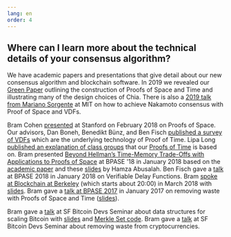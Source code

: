 ```yaml
---
lang: en
order: 4
---
```


Where can I learn more about the technical details of your consensus algorithm?
-------------------------

We have academic papers and presentations that give detail about our new consensus algorithm and blockchain software.
In 2019 we revealed our [Green Paper](https://www.chia.net/assets/ChiaGreenPaper.pdf) outlining the construction of Proofs of Space and Time and illustrating many of the design choices of Chia.
There is also a [2019 talk from Mariano Sorgente](https://youtu.be/_075bzQPooU) at MIT on how to achieve Nakamoto consensus with Proof of Space and VDFs.

Bram Cohen [presented](https://www.youtube.com/watch?v=2Zlcgt8FVz4) at Stanford on February 2018 on Proofs of Space. Our advisors, Dan Boneh, Benedikt Bünz, and Ben Fisch [published a survey of VDFs](https://eprint.iacr.org/2018/712.pdf) which are the underlying technology of Proof of Time.
Lipa Long [published an explanation of class groups](https://github.com/Chia-Network/vdf-competition/blob/master/classgroups.pdf) that our [Proofs of Time](https://eprint.iacr.org/2018/627.pdf) is based on. Bram presented [Beyond Hellman’s Time-Memory Trade-Offs with Applications to Proofs of Space](https://www.youtube.com/watch?v=iqxkO7C-cyk) at BPASE '18 in January 2018 based on the [academic paper](https://eprint.iacr.org/2017/893) and these [slides](https://view.publitas.com/chia-network/pbase18slides/page/1) by Hamza Abusalah. Ben Fisch gave a [talk](https://www.youtube.com/watch?v=qUoagL7OZ1k&feature=youtu.be) at BPASE 2018 in January 2018 on Verifiable Delay Functions. Bram [spoke at Blockchain at Berkeley](https://www.facebook.com/BlockchainatBerkeley/videos/2006069823011271/) (which starts about 20:00) in March 2018 with [slides](https://cyber.stanford.edu/sites/g/files/sbiybj9936/f/bramcohen.pdf). Bram gave a [talk at BPASE 2017](https://www.youtube.com/watch?v=aYG0NxoG7yw) in January 2017 on removing waste with Proofs of Space and Time ([slides](https://cyber.stanford.edu/sites/g/files/sbiybj9936/f/bramcohen.pdf)).

Bram gave a [talk](https://www.youtube.com/watch?v=zZaB4hM8SQ4) at SF Bitcoin Devs Seminar about data structures for scaling Bitcoin with [slides](https://view.publitas.com/chia-network/bitcoin_data_structures/) and [Merkle Set code](https://github.com/bramcohen/MerkleSet). Bram gave a [talk](https://www.youtube.com/watch?v=zZaB4hM8SQ4) at SF Bitcoin Devs Seminar about removing waste from cryptocurrencies.
